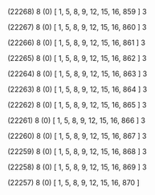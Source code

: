 (22268) 8 (0) [ 1, 5, 8, 9, 12, 15, 16, 859 ] 3 


(22267) 8 (0) [ 1, 5, 8, 9, 12, 15, 16, 860 ] 3 


(22266) 8 (0) [ 1, 5, 8, 9, 12, 15, 16, 861 ] 3 


(22265) 8 (0) [ 1, 5, 8, 9, 12, 15, 16, 862 ] 3 


(22264) 8 (0) [ 1, 5, 8, 9, 12, 15, 16, 863 ] 3 


(22263) 8 (0) [ 1, 5, 8, 9, 12, 15, 16, 864 ] 3 


(22262) 8 (0) [ 1, 5, 8, 9, 12, 15, 16, 865 ] 3 


(22261) 8 (0) [ 1, 5, 8, 9, 12, 15, 16, 866 ] 3 


(22260) 8 (0) [ 1, 5, 8, 9, 12, 15, 16, 867 ] 3 


(22259) 8 (0) [ 1, 5, 8, 9, 12, 15, 16, 868 ] 3 


(22258) 8 (0) [ 1, 5, 8, 9, 12, 15, 16, 869 ] 3 


(22257) 8 (0) [ 1, 5, 8, 9, 12, 15, 16, 870 ]  

